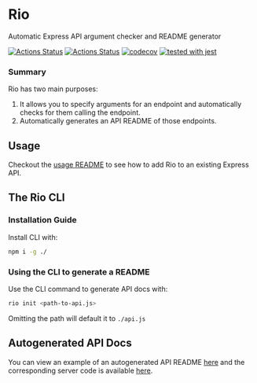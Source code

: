 # Rio
Automatic Express API argument checker and README generator

[![Actions Status](https://github.com/RyuGames/Rio/workflows/Tests/badge.svg)](https://github.com/RyuGames/Rio/actions)
[![Actions Status](https://github.com/RyuGames/Rio/workflows/Linter/badge.svg)](https://github.com/RyuGames/Rio/actions)
[![codecov](https://codecov.io/gh/RyuGames/Rio/branch/main/graph/badge.svg?token=V2HH92MN1A)](https://codecov.io/gh/RyuGames/Rio)
[![tested with jest](https://img.shields.io/badge/tested_with-jest-99424f.svg)](https://github.com/facebook/jest)

### Summary
Rio has two main purposes:
1. It allows you to specify arguments for an endpoint and automatically checks for them calling the endpoint.
2. Automatically generates an API README of those endpoints.

## Usage
Checkout the [usage README](API-Changes.md) to see how to add Rio to an existing Express API. 

## The Rio CLI

### Installation Guide
Install CLI with:
```bash
npm i -g ./
```

### Using the CLI to generate a README
Use the CLI command to generate API docs with:
```bash
rio init <path-to-api.js>
```
Omitting the path will default it to `./api.js`

## Autogenerated API Docs
You can view an example of an autogenerated API README [here](API-README.md) and the corresponding server code is available [here](api.js).

